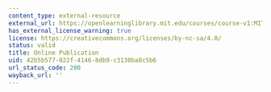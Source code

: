 ```yaml
---
content_type: external-resource
external_url: https://openlearninglibrary.mit.edu/courses/course-v1:MITx+EC.745X+1T2019/about
has_external_license_warning: true
license: https://creativecommons.org/licenses/by-nc-sa/4.0/
status: valid
title: Online Publication
uid: 42b5b577-022f-4146-8db9-c3130ba8c5b6
url_status_code: 200
wayback_url: ''
---
```

